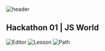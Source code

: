 ![header]('https://i.imgur.com/8wtb66X.png')

## Hackathon 01 | JS World

![Editor]("https://i.imgur.com/8E5PJ4U.png")
![Lesson]("https://i.imgur.com/09uDW78.png")
![Path]("https://i.imgur.com/XVOxrhG.png")
